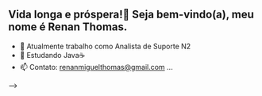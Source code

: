 ## Vida longa e próspera!🖖 Seja bem-vindo(a), meu nome é Renan Thomas.

- 🔭 Atualmente trabalho como Analista de Suporte N2
- 🌱 Estudando Java☕
- 📫 Contato: renanmiguelthomas@gmail.com ...

-->
